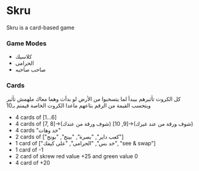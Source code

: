 # Skru

Skru is a card-based game

### Game Modes

- كلاسيك
- الحرامى
- صاحب صاحبه

### Cards

كل الكروت تأثيرهم بيبدأ لما يتسحبوا من الأرض لو بدأت وهما معاك ملهمش تأثير وبتحسب القيمة من الرقم بتاعهم ماعدا الكروت الخاصة قيمتم بـ10

- 4 cards of [1...6]
- 4 cards of [7, 8]->(شوف ورقة من عندك) [9, 10]->(شوف ورقة من عند غيرك)
- 4 cards "خد وهات"
- 2 cards of ["كعب داير", "بصرة", "بينج", "بونج"]
- 1 card of ["خد بس", "الحرامى", "على كيفك", "see & swap"]
- 1 card of -1
- 2 card of skrew red value +25 and green value 0
- 4 card of +20
